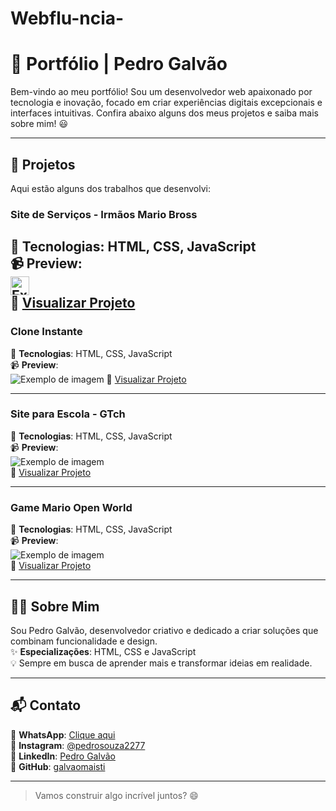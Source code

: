 # Webflu-ncia-

# 🌟 Portfólio | Pedro Galvão

Bem-vindo ao meu portfólio! Sou um desenvolvedor web apaixonado por tecnologia e inovação, focado em criar experiências digitais excepcionais e interfaces intuitivas. Confira abaixo alguns dos meus projetos e saiba mais sobre mim! 😃

---

## 🚀 Projetos
Aqui estão alguns dos trabalhos que desenvolvi:

### **Site de Serviços - Irmãos Mario Bross**
🎯 **Tecnologias**: HTML, CSS, JavaScript  
📹 **Preview**:  
<img src="https://github.com/user-attachments/assets/32fa5ef9-bc38-400a-8acb-d937142ab4e5" alt="Exemplo de imagem" width="30px" height="30px">  
🔗 [Visualizar Projeto](./MediaLibrary/Site-de-Serviços-Irmãos-Mario-Bross.mp4)
---

### **Clone Instante**  
🎯 **Tecnologias**: HTML, CSS, JavaScript  
📹 **Preview**:  
![Exemplo de imagem](https://github.com/user-attachments/assets/ffd2316a-920d-4c47-9d5b-0048868017d8)
🔗 [Visualizar Projeto](https://serene-llama-g-instant.netlify.app/)

---

### **Site para Escola - GTch**  
🎯 **Tecnologias**: HTML, CSS, JavaScript  
📹 **Preview**:  
![Exemplo de imagem](https://github.com/user-attachments/assets/15faec79-802a-4552-81b0-a209dd696476)  
🔗 [Visualizar Projeto](./MediaLibrary/Site-para-Escola-G-Tch.mp4)

---

### **Game Mario Open World**  
🎯 **Tecnologias**: HTML, CSS, JavaScript  
📹 **Preview**:  
![Exemplo de imagem](./MediaLibrary/mario_open_world.jpg)  
🔗 [Visualizar Projeto](./MediaLibrary/Game-Mario-Open-World.mp4)

---

## 👨‍💻 Sobre Mim
Sou Pedro Galvão, desenvolvedor criativo e dedicado a criar soluções que combinam funcionalidade e design.  
✨ **Especializações**: HTML, CSS e JavaScript  
💡 Sempre em busca de aprender mais e transformar ideias em realidade.

---

## 📬 Contato
🔗 **WhatsApp**: [Clique aqui](https://wa.me/41991873057)  
🔗 **Instagram**: [@pedrosouza2277](https://www.instagram.com/pedrosouza2277)  
🔗 **LinkedIn**: [Pedro Galvão](https://www.linkedin.com/in/pedro-galvao-dev/)  
🔗 **GitHub**: [galvaomaisti](https://github.com/galvaomaisti)  

---

> Vamos construir algo incrível juntos? 😄
